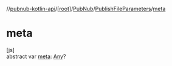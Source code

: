 //[pubnub-kotlin-api](../../../../index.md)/[[root]](../../index.md)/[PubNub](../index.md)/[PublishFileParameters](index.md)/[meta](meta.md)

# meta

[js]\
abstract var [meta](meta.md): [Any](https://kotlinlang.org/api/core/kotlin-stdlib/kotlin/-any/index.html)?
